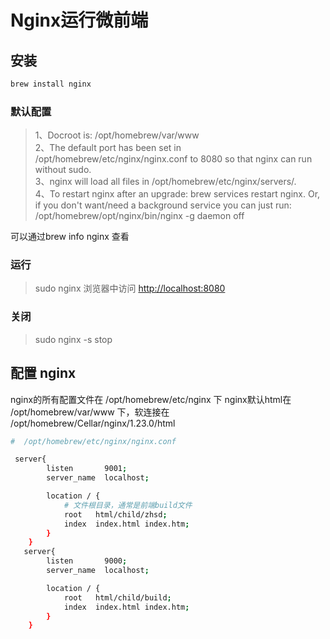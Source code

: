 # Nginx运行微前端

## 安装

```bash
brew install nginx
```

### 默认配置

> 1、Docroot is: /opt/homebrew/var/www  
> 2、The default port has been set in /opt/homebrew/etc/nginx/nginx.conf to 8080 so that
nginx can run without sudo.  
> 3、nginx will load all files in /opt/homebrew/etc/nginx/servers/.  
> 4、To restart nginx after an upgrade:
  brew services restart nginx.
  Or, if you don't want/need a background service you can just run:
  /opt/homebrew/opt/nginx/bin/nginx -g daemon off

可以通过brew info nginx 查看

### 运行

> sudo nginx
> 浏览器中访问 <http://localhost:8080>

### 关闭

> sudo nginx -s stop

## 配置 nginx

nginx的所有配置文件在 /opt/homebrew/etc/nginx 下
nginx默认html在 /opt/homebrew/var/www 下，软连接在 /opt/homebrew/Cellar/nginx/1.23.0/html

```bash
#  /opt/homebrew/etc/nginx/nginx.conf

 server{
        listen       9001;
        server_name  localhost;

        location / {
            # 文件根目录，通常是前端build文件
            root   html/child/zhsd;
            index  index.html index.htm;
        }
    }
   server{
        listen       9000;
        server_name  localhost;

        location / {
            root   html/child/build;
            index  index.html index.htm;
        }
    }

```

